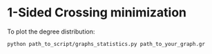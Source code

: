 # 1-Sided Crossing minimization

To plot the degree distribution:
```
python path_to_script/graphs_statistics.py path_to_your_graph.gr
```
